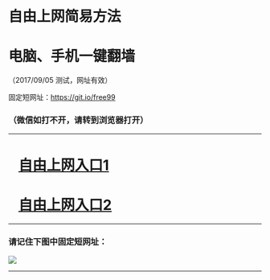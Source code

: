 ﻿# 自由上网简易方法

# 电脑、手机一键翻墙

（2017/09/05 测试，网址有效）

固定短网址：https://git.io/free99

### （微信如打不开，请转到浏览器打开）


***





# &nbsp;&nbsp; <a href="http://ft247103872.fwq-tz1001.xyz/fwqtz01.html?t=0905001328 " target="_blank">自由上网入口1</a>
# &nbsp;&nbsp; <a href="http://ft201901828.fwq-tz1002.xyz/fwqtz02.html?t=090500126328 " target="_blank">自由上网入口2</a>
***

### 请记住下图中固定短网址：

<img src="https://s3-us-west-2.amazonaws.com/fwq-1001/yjfq-20170905okok.png" /> 


***

